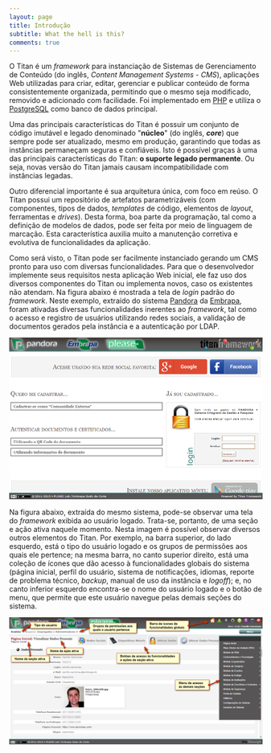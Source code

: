 ```yaml
---
layout: page
title: Introdução
subtitle: What the hell is this?
comments: true
---
```


O Titan é um *framework* para instanciação de Sistemas de Gerenciamento de Conteúdo (do inglês, *Content Management Systems - CMS*), aplicações Web utilizadas para criar, editar, gerenciar e publicar conteúdo de forma consistentemente organizada, permitindo que o mesmo seja modificado, removido e adicionado com facilidade. Foi implementado em [PHP](https://php.net) e utiliza o [PostgreSQL](https://postgresql.org) como banco de dados principal.

Uma das principais características do Titan é possuir um conjunto de código imutável e legado denominado "**núcleo**" (do inglês, **_core_**) que sempre pode ser atualizado, mesmo em produção, garantindo que todas as instâncias permaneçam seguras e confiáveis. Isto é possível graças à uma das principais características do Titan: **o suporte legado permanente**. Ou seja, novas versão do Titan jamais causam incompatibilidade com instâncias legadas.

Outro diferencial importante é sua arquitetura única, com foco em reúso. O Titan possui um repositório de artefatos parametrizáveis (com componentes, tipos de dados, *templates* de código, elementos de *layout*, ferramentas e *drives*). Desta forma, boa parte da programação, tal como a definição de modelos de dados, pode ser feita por meio de linguagem de marcação. Esta característica auxilia muito a manutenção corretiva e  evolutiva de funcionalidades da aplicação.

Como será visto, o Titan pode ser facilmente instanciado gerando um CMS pronto para uso com diversas funcionalidades. Para que o desenvolvedor implemente seus requisitos nesta aplicação Web inicial, ele faz uso dos diversos componentes do Titan ou implementa novos, caso os existentes não atendam. Na figura abaixo é mostrada a tela de *login* padrão do *framework*. Neste exemplo, extraído do sistema [Pandora](https://cloud.cnpgc.embrapa.br/pandora) da [Embrapa](https://embrapa.br), foram ativadas diversas funcionalidades inerentes ao *framework*, tal como o acesso e registro de usuários utilizando redes sociais, a validação de documentos gerados pela instância e a autenticação por LDAP.

![Tela de *login* nativa do *framework* (disponível por padrão para todas as instâncias).](/docs/images/image_0.png)

Na figura abaixo, extraída do mesmo sistema, pode-se observar uma tela do *framework* exibida ao usuário logado. Trata-se, portanto, de uma seção e ação ativa naquele momento. Nesta imagem é possível observar diversos outros elementos do Titan. Por exemplo, na barra superior, do lado esquerdo, está o tipo do usuário logado e os grupos de permissões aos quais ele pertence; na mesma barra, no canto superior direito, está uma coleção de ícones que dão acesso à funcionalidades globais do sistema (página inicial, perfil do usuário, sistema de notificações, idiomas, reporte de problema técnico, *backup*, manual de uso da instância e *logoff*); e, no canto inferior esquerdo encontra-se o nome do usuário logado e o botão de menu, que permite que este usuário navegue pelas demais seções do sistema.

![Típica tela de uma instância (após *login*).](/docs/images/image_1.png)
